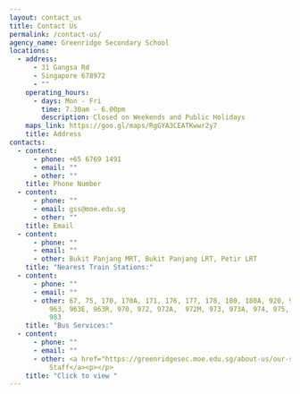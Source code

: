 ```yaml
---
layout: contact_us
title: Contact Us
permalink: /contact-us/
agency_name: Greenridge Secondary School
locations:
  - address:
      - 31 Gangsa Rd
      - Singapore 678972
      - ""
    operating_hours:
      - days: Mon - Fri
        time: 7.30am - 6.00pm
        description: Closed on Weekends and Public Holidays
    maps_link: https://goo.gl/maps/RgGYA3CEATKwwr2y7
    title: Address
contacts:
  - content:
      - phone: +65 6769 1491
      - email: ""
      - other: ""
    title: Phone Number
  - content:
      - phone: ""
      - email: gss@moe.edu.sg
      - other: ""
    title: Email
  - content:
      - phone: ""
      - email: ""
      - other: Bukit Panjang MRT, Bukit Panjang LRT, Petir LRT
    title: "Nearest Train Stations:"
  - content:
      - phone: ""
      - email: ""
      - other: 67, 75, 170, 170A, 171, 176, 177, 178, 180, 180A, 920, 922, 960, 961,
          963, 963E, 963R, 970, 972, 972A,  972M, 973, 973A, 974, 975, 976, 979,
          983
    title: "Bus Services:"
  - content:
      - phone: ""
      - email: ""
      - other: <a href="https://greenridgesec.moe.edu.sg/about-us/our-staff/">Our
          Staff</a><p></p>
    title: "Click to view "
---
```


